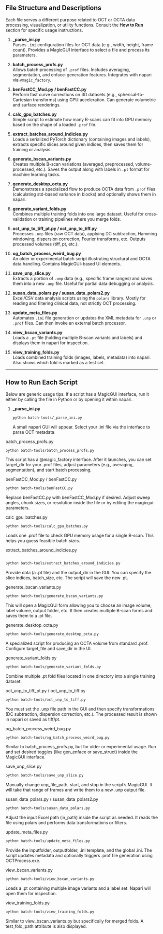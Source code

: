 ## File Structure and Descriptions

 Each file serves a different purpose related to OCT or OCTA data processing, visualization, or utility functions. Consult the **How to Run** section for specific usage instructions.

1. **_parse_ini.py**  
   Parses `.ini` configuration files for OCT data (e.g., width, height, frame count). Provides a MagicGUI interface to select a file and process its parameters.

2. **batch_process_profs.py**  
   Allows batch processing of `.prof` files. Includes averaging, segmentation, and enface-generation features. Integrates with napari via `@magic_factory`.

3. **benFastCC_Mod.py / benFastCC.py**  
   Perform fast curve corrections on 3D datasets (e.g., spherical-to-Cartesian transforms) using GPU acceleration. Can generate volumetric and surface renderings.

4. **calc_gpu_batches.py**  
   Simple script to estimate how many B-scans can fit into GPU memory based on the shape of a loaded `.prof` file.

5. **extract_batches_around_indicies.py**  
   Loads a serialized PyTorch dictionary (containing images and labels), extracts specific slices around given indices, then saves them for training or analysis.

6. **generate_bscan_variants.py**  
   Creates multiple B-scan variations (averaged, preprocessed, volume-processed, etc.). Saves the output along with labels in `.pt` format for machine learning tasks.

7. **generate_desktop_octa.py**  
   Demonstrates a specialized flow to produce OCTA data from `.prof` files (calculating std-based variance in blocks) and optionally shows them in napari.

8. **generate_variant_folds.py**  
   Combines multiple training folds into one large dataset. Useful for cross-validation or training pipelines where you merge folds.

9. **oct_unp_to_tiff_pt.py / oct_unp_to_tiff.py**  
   Processes `.unp` files (raw OCT data), applying DC subtraction, Hamming windowing, dispersion correction, Fourier transforms, etc. Outputs processed volumes (tiff, pt, etc.).

10. **og_batch_process_weird_bug.py**  
   An older or experimental batch script illustrating structural and OCTA data handling. Contains MagicGUI-based UI elements.

11. **save_unp_slice.py**  
   Extracts a portion of `.unp` data (e.g., specific frame ranges) and saves them into a new `.unp` file. Useful for partial data debugging or analysis.

12. **susan_data_polars.py / susan_data_polars2.py**  
   Excel/CSV data analysis scripts using the `polars` library. Mostly for reading and filtering clinical data, not strictly OCT processing.

13. **update_meta_files.py**  
   Automates `.ini` file generation or updates the XML metadata for `.unp` or `.prof` files. Can then invoke an external batch processor.

14. **view_bscan_variants.py**  
   Loads a `.pt` file (holding multiple B-scan variants and labels) and displays them in napari for inspection.

15. **view_training_folds.py**  
   Loads combined training folds (images, labels, metadata) into napari. Also shows which fold is marked as a test set.

---

## How to Run Each Script

Below are generic usage tips. If a script has a MagicGUI interface, run it either by calling the file in Python or by opening it within napari.

1. **_parse_ini.py**  
   ```bash
   python batch-tools/_parse_ini.py
   ```
   A small napari GUI will appear. Select your .ini file via the interface to parse OCT metadata.

batch_process_profs.py

```bash
python batch-tools/batch_process_profs.py
```
This script has a @magic_factory interface. After it launches, you can set target_dir for your .prof files, adjust parameters (e.g., averaging, segmentation), and start batch processing.

benFastCC_Mod.py / benFastCC.py

```bash
python batch-tools/benFastCC.py
```
Replace benFastCC.py with benFastCC_Mod.py if desired. Adjust sweep angles, chunk sizes, or resolution inside the file or by editing the magicgui parameters.

calc_gpu_batches.py

```bash
python batch-tools/calc_gpu_batches.py
```
Loads one .prof file to check GPU memory usage for a single B-scan. This helps you guess feasible batch sizes.

extract_batches_around_indicies.py

```bash

python batch-tools/extract_batches_around_indicies.py
```
Provide data (a .pt file) and the output_dir in the GUI. You can specify the slice indices, batch_size, etc. The script will save the new .pt.

generate_bscan_variants.py

```bash
python batch-tools/generate_bscan_variants.py
```
This will open a MagicGUI form allowing you to choose an image volume, label volume, output folder, etc. It then creates multiple B-scan forms and saves them to a .pt file.

generate_desktop_octa.py

```bash
python batch-tools/generate_desktop_octa.py
```
A specialized script for producing an OCTA volume from standard .prof. Configure target_file and save_dir in the UI.

generate_variant_folds.py

```bash
python batch-tools/generate_variant_folds.py
```
Combine multiple .pt fold files located in one directory into a single training dataset.

oct_unp_to_tiff_pt.py / oct_unp_to_tiff.py

```bash
python batch-tools/oct_unp_to_tiff.py
```
You must set the .unp file path in the GUI and then specify transformations (DC subtraction, dispersion correction, etc.). The processed result is shown in napari or saved as tiff/pt.

og_batch_process_weird_bug.py

```bash
python batch-tools/og_batch_process_weird_bug.py
```
Similar to batch_process_profs.py, but for older or experimental usage. Run and set desired toggles (like gen_enface or save_struct) inside the MagicGUI interface.

save_unp_slice.py

```bash
python batch-tools/save_unp_slice.py
```
Manually change unp_file_path, start, and stop in the script’s MagicGUI. It will take that range of frames and write them to a new .unp output file.

susan_data_polars.py / susan_data_polars2.py

```bash
python batch-tools/susan_data_polars.py
```
Adjust the input Excel path (in_path) inside the script as needed. It reads the file using polars and performs data transformations or filters.

update_meta_files.py

```bash
python batch-tools/update_meta_files.py
```
Provide the inputfolder, outputfolder, .ini template, and the global .ini. The script updates metadata and optionally triggers .prof file generation using OCTProcess.exe.

view_bscan_variants.py

```bash
python batch-tools/view_bscan_variants.py
```
Loads a .pt containing multiple image variants and a label set. Napari will open them for inspection.

view_training_folds.py

```bash
python batch-tools/view_training_folds.py
```
Similar to view_bscan_variants.py but specifically for merged folds. A test_fold_path attribute is also displayed.

